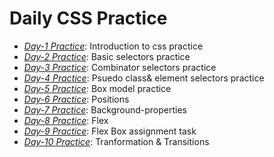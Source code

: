 # Daily CSS Practice 

- *[Day-1 Practice](../../tree/Day-1)*: Introduction to css practice
- *[Day-2 Practice](../../tree/Day-2)*: Basic selectors practice
- *[Day-3 Practice](../../tree/Day-3)*: Combinator selectors practice
- *[Day-4 Practice](../../tree/Day-4)*: Psuedo class& element selectors practice
- *[Day-5 Practice](../../tree/Day-5)*: Box model practice
- *[Day-6 Practice](../../tree/Day-6)*: Positions
- *[Day-7 Practice](../../tree/Day-7)*: Background-properties
- *[Day-8 Practice](../../tree/Day-8)*:  Flex
- *[Day-9 Practice](../../tree/Day-9)*:  Flex Box assignment task
- *[Day-10 Practice](../../tree/Day-10)*: Tranformation & Transitions
